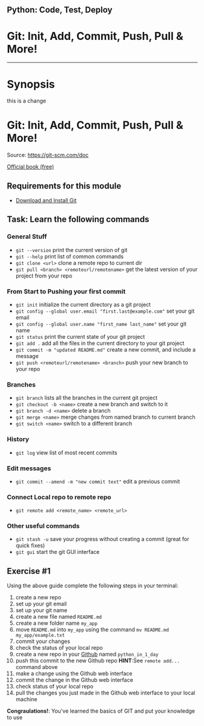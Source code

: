## Python: Code, Test, Deploy

# Git: Init, Add, Commit, Push, Pull & More!
 ---

# Synopsis

this is a change

#  Git: Init, Add, Commit, Push, Pull & More!
Source: https://git-scm.com/doc

[Official book (free)](https://git-scm.com/book/en/v2)

## Requirements for this module
* [Download and Install Git](https://git-scm.com/downloads)

## Task: Learn the following commands
### General Stuff
* ```git --version``` print the current version of git
* ```git --help``` print list of common commands
* ```git clone <url>``` clone a remote repo to current dir
* ```git pull <branch> <remoteurl/remotename>``` get the latest version of your project from your repo
### From Start to Pushing your first commit
* ```git init``` initialize the current directory as a git project
* ```git config --global user.email "first.last@example.com"``` set your git email
* ```git config --global user.name "first_name last_name"``` set your git name
* ```git status``` print the current state of your git project
* ```git add .``` add all the files in the current directory to your git project
* ```git commit -m "updated README.md"``` create a new commit, and include a message
* ```git push <remoteurl/remotename> <branch>``` push your new branch to your repo
### Branches
* ```git branch``` lists all the branches in the current git project
* ```git checkout -b <name>``` create a new branch and switch to it
* ```git branch -d <name>``` delete a branch
* ```git merge <name>``` merge changes from named branch to current branch
* ```git switch <name>``` switch to a different branch
### History
* ```git log``` view list of most recent commits
### Edit messages
* ```git commit --amend -m "new commit text"``` edit a previous commit 
### Connect Local repo to remote repo
* ```git remote add <remote_name> <remote_url>```
### Other useful commands
* ```git stash -u``` save your progress without creating a commit (great for quick fixes)
* ```git gui``` start the git GUI interface

## Exercise #1
Using the above guide complete the following steps in your terminal:
1. create a new repo
2. set up your git email
3. set up your git name
4. create a new file named ```README.md```
5. create a new folder name ```my_app```
6. move ```README.md``` into ```my_app``` using the command ```mv README.md my_app/example.txt```
7. commit your changes
8. check the status of your local repo
9. create a new repo in your [Github](https://github.com/) named ```python_in_1_day```
10. push this commit to the new Github repo **HINT**:See ```remote add...``` command above
11. make a change using the Github web interface
12. commit the change in the Github web interface
13. check status of your local repo
14. pull the changes you just made in the Github web interface to your local machine

**Congraulations!**: You've learned the basics of GIT and put your knowledge to use
